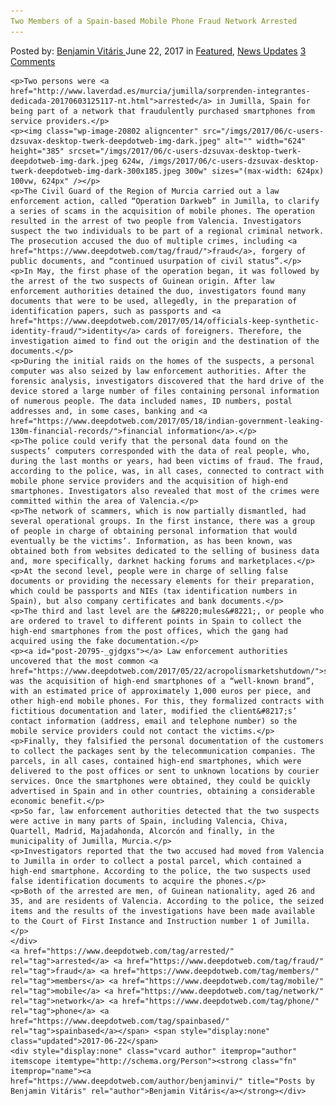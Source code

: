 ```yaml
---
Two Members of a Spain-based Mobile Phone Fraud Network Arrested
---
```

<article class="post-listing post-20795 post type-post status-publish format-standard has-post-thumbnail hentry  tag-fraud tag-members tag-mobile tag-network tag-phone tag-spainbased">
    <div class="post-inner">
        <span>Posted by: <a href="https://www.deepdotweb.com/author/benjaminvi/" title="">Benjamin Vitáris </a></span>
    <span>June 22, 2017</span>
    <span>in <a href="https://www.deepdotweb.com/category/deepdot-news/" rel="category tag">Featured</a>, <a href="https://www.deepdotweb.com/category/news-updates/" rel="category tag">News Updates</a></span>
    <span><a href="https://www.deepdotweb.com/2017/06/22/two-members-spain-based-mobile-phone-fraud-network-arrested/#comments">3 Comments</a></span>
    </p>
    <div class="clear"></div>
    
    <p>Two persons were <a href="http://www.laverdad.es/murcia/jumilla/sorprenden-integrantes-dedicada-20170603125117-nt.html">arrested</a> in Jumilla, Spain for being part of a network that fraudulently purchased smartphones from service providers.</p>
    <p><img class="wp-image-20802 aligncenter" src="/imgs/2017/06/c-users-dzsuvax-desktop-twerk-deepdotweb-img-dark.jpeg" alt="" width="624" height="385" srcset="/imgs/2017/06/c-users-dzsuvax-desktop-twerk-deepdotweb-img-dark.jpeg 624w, /imgs/2017/06/c-users-dzsuvax-desktop-twerk-deepdotweb-img-dark-300x185.jpeg 300w" sizes="(max-width: 624px) 100vw, 624px" /></p>
    <p>The Civil Guard of the Region of Murcia carried out a law enforcement action, called “Operation Darkweb” in Jumilla, to clarify a series of scams in the acquisition of mobile phones. The operation resulted in the arrest of two people from Valencia. Investigators suspect the two individuals to be part of a regional criminal network. The prosecution accused the duo of multiple crimes, including <a href="https://www.deepdotweb.com/tag/fraud/">fraud</a>, forgery of public documents, and “continued usurpation of civil status”.</p>
    <p>In May, the first phase of the operation began, it was followed by the arrest of the two suspects of Guinean origin. After law enforcement authorities detained the duo, investigators found many documents that were to be used, allegedly, in the preparation of identification papers, such as passports and <a href="https://www.deepdotweb.com/2017/05/14/officials-keep-synthetic-identity-fraud/">identity</a> cards of foreigners. Therefore, the investigation aimed to find out the origin and the destination of the documents.</p>
    <p>During the initial raids on the homes of the suspects, a personal computer was also seized by law enforcement authorities. After the forensic analysis, investigators discovered that the hard drive of the device stored a large number of files containing personal information of numerous people. The data included names, ID numbers, postal addresses and, in some cases, banking and <a href="https://www.deepdotweb.com/2017/05/18/indian-government-leaking-130m-financial-records/">financial information</a>.</p>
    <p>The police could verify that the personal data found on the suspects’ computers corresponded with the data of real people, who, during the last months or years, had been victims of fraud. The fraud, according to the police, was, in all cases, connected to contract with mobile phone service providers and the acquisition of high-end smartphones. Investigators also revealed that most of the crimes were committed within the area of Valencia.</p>
    <p>The network of scammers, which is now partially dismantled, had several operational groups. In the first instance, there was a group of people in charge of obtaining personal information that would eventually be the victims’. Information, as has been known, was obtained both from websites dedicated to the selling of business data and, more specifically, darknet hacking forums and marketplaces.</p>
    <p>At the second level, people were in charge of selling false documents or providing the necessary elements for their preparation, which could be passports and NIEs (tax identification numbers in Spain), but also company certificates and bank documents.</p>
    <p>The third and last level are the &#8220;mules&#8221;, or people who are ordered to travel to different points in Spain to collect the high-end smartphones from the post offices, which the gang had acquired using the fake documentation.</p>
    <p><a id="post-20795-_gjdgxs"></a> Law enforcement authorities uncovered that the most common <a href="https://www.deepdotweb.com/2017/05/22/acropolismarketshutdown/">scam</a> was the acquisition of high-end smartphones of a “well-known brand”, with an estimated price of approximately 1,000 euros per piece, and other high-end mobile phones. For this, they formalized contracts with fictitious documentation and later, modified the client&#8217;s’ contact information (address, email and telephone number) so the mobile service providers could not contact the victims.</p>
    <p>Finally, they falsified the personal documentation of the customers to collect the packages sent by the telecommunication companies. The parcels, in all cases, contained high-end smartphones, which were delivered to the post offices or sent to unknown locations by courier services. Once the smartphones were obtained, they could be quickly advertised in Spain and in other countries, obtaining a considerable economic benefit.</p>
    <p>So far, law enforcement authorities detected that the two suspects were active in many parts of Spain, including Valencia, Chiva, Quartell, Madrid, Majadahonda, Alcorcón and finally, in the municipality of Jumilla, Murcia.</p>
    <p>Investigators reported that the two accused had moved from Valencia to Jumilla in order to collect a postal parcel, which contained a high-end smartphone. According to the police, the two suspects used false identification documents to acquire the phones.</p>
    <p>Both of the arrested are men, of Guinean nationality, aged 26 and 35, and are residents of Valencia. According to the police, the seized items and the results of the investigations have been made available to the Court of First Instance and Instruction number 1 of Jumilla.</p>
    </div>
    <a href="https://www.deepdotweb.com/tag/arrested/" rel="tag">arrested</a> <a href="https://www.deepdotweb.com/tag/fraud/" rel="tag">fraud</a> <a href="https://www.deepdotweb.com/tag/members/" rel="tag">members</a> <a href="https://www.deepdotweb.com/tag/mobile/" rel="tag">mobile</a> <a href="https://www.deepdotweb.com/tag/network/" rel="tag">network</a> <a href="https://www.deepdotweb.com/tag/phone/" rel="tag">phone</a> <a href="https://www.deepdotweb.com/tag/spainbased/" rel="tag">spainbased</a></span> <span style="display:none" class="updated">2017-06-22</span>
    <div style="display:none" class="vcard author" itemprop="author" itemscope itemtype="http://schema.org/Person"><strong class="fn" itemprop="name"><a href="https://www.deepdotweb.com/author/benjaminvi/" title="Posts by Benjamin Vitáris" rel="author">Benjamin Vitáris</a></strong></div>
    
